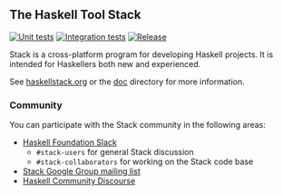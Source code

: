 ## The Haskell Tool Stack

[![Unit tests](https://github.com/commercialhaskell/stack/workflows/Unit%20tests/badge.svg)](https://github.com/commercialhaskell/stack/actions/workflows/unit-tests.yml)
[![Integration tests](https://github.com/commercialhaskell/stack/workflows/Integration%20tests/badge.svg)](https://github.com/commercialhaskell/stack/actions/workflows/integration-tests.yml)
[![Release](https://img.shields.io/github/release/commercialhaskell/stack.svg)](https://github.com/commercialhaskell/stack/releases)

Stack is a cross-platform program for developing Haskell projects. It is intended for Haskellers both new and experienced.

See [haskellstack.org](http://haskellstack.org) or the [doc](./doc) directory for more
information.

### Community

You can participate with the Stack community in the following areas:

* [Haskell Foundation Slack](https://join.slack.com/t/haskell-foundation/shared_invite/zt-mjh76fw0-CEjg2NbyVE8rVQDvR~0F4A)
    * `#stack-users` for general Stack discussion
    * `#stack-collaborators` for working on the Stack code base
* [Stack Google Group mailing list](https://groups.google.com/g/haskell-stack)
* [Haskell Community Discourse](https://discourse.haskell.org/)
